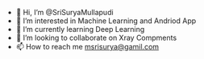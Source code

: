 - 👋 Hi, I’m @SriSuryaMullapudi
- 👀 I’m interested in Machine  Learning and Andriod App
- 🌱 I’m currently learning Deep Learning
- 💞️ I’m looking to collaborate on Xray Compments
- 📫 How to reach me msrisurya@gamil.com

<!---
SriSuryaMullapudi/SriSuryaMullapudi is a ✨ special ✨ repository because its `README.md` (this file) appears on your GitHub profile.
You can click the Preview link to take a look at your changes.
--->
